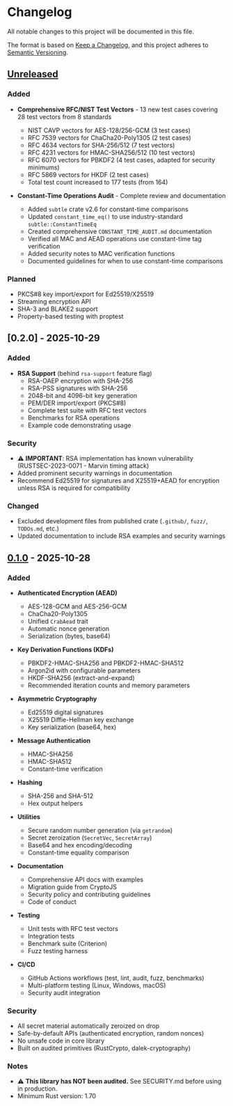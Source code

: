 # Changelog

All notable changes to this project will be documented in this file.

The format is based on [Keep a Changelog](https://keepachangelog.com/en/1.0.0/),
and this project adheres to [Semantic Versioning](https://semver.org/spec/v2.0.0.html).

## [Unreleased]

### Added
- **Comprehensive RFC/NIST Test Vectors** - 13 new test cases covering 28 test vectors from 8 standards
  - NIST CAVP vectors for AES-128/256-GCM (3 test cases)
  - RFC 7539 vectors for ChaCha20-Poly1305 (2 test cases)
  - RFC 4634 vectors for SHA-256/512 (7 test vectors)
  - RFC 4231 vectors for HMAC-SHA256/512 (10 test vectors)
  - RFC 6070 vectors for PBKDF2 (4 test cases, adapted for security minimums)
  - RFC 5869 vectors for HKDF (2 test cases)
  - Total test count increased to 177 tests (from 164)

- **Constant-Time Operations Audit** - Complete review and documentation
  - Added `subtle` crate v2.6 for constant-time comparisons
  - Updated `constant_time_eq()` to use industry-standard `subtle::ConstantTimeEq`
  - Created comprehensive `CONSTANT_TIME_AUDIT.md` documentation
  - Verified all MAC and AEAD operations use constant-time tag verification
  - Added security notes to MAC verification functions
  - Documented guidelines for when to use constant-time comparisons

### Planned
- PKCS#8 key import/export for Ed25519/X25519
- Streaming encryption API
- SHA-3 and BLAKE2 support
- Property-based testing with proptest

## [0.2.0] - 2025-10-29

### Added
- **RSA Support** (behind `rsa-support` feature flag)
  - RSA-OAEP encryption with SHA-256
  - RSA-PSS signatures with SHA-256
  - 2048-bit and 4096-bit key generation
  - PEM/DER import/export (PKCS#8)
  - Complete test suite with RFC test vectors
  - Benchmarks for RSA operations
  - Example code demonstrating usage

### Security
- ⚠️ **IMPORTANT**: RSA implementation has known vulnerability (RUSTSEC-2023-0071 - Marvin timing attack)
- Added prominent security warnings in documentation
- Recommend Ed25519 for signatures and X25519+AEAD for encryption unless RSA is required for compatibility

### Changed
- Excluded development files from published crate (`.github/`, `fuzz/`, `TODOs.md`, etc.)
- Updated documentation to include RSA examples and security warnings

## [0.1.0] - 2025-10-28

### Added
- **Authenticated Encryption (AEAD)**
  - AES-128-GCM and AES-256-GCM
  - ChaCha20-Poly1305
  - Unified `CrabAead` trait
  - Automatic nonce generation
  - Serialization (bytes, base64)

- **Key Derivation Functions (KDFs)**
  - PBKDF2-HMAC-SHA256 and PBKDF2-HMAC-SHA512
  - Argon2id with configurable parameters
  - HKDF-SHA256 (extract-and-expand)
  - Recommended iteration counts and memory parameters

- **Asymmetric Cryptography**
  - Ed25519 digital signatures
  - X25519 Diffie-Hellman key exchange
  - Key serialization (base64, hex)

- **Message Authentication**
  - HMAC-SHA256
  - HMAC-SHA512
  - Constant-time verification

- **Hashing**
  - SHA-256 and SHA-512
  - Hex output helpers

- **Utilities**
  - Secure random number generation (via `getrandom`)
  - Secret zeroization (`SecretVec`, `SecretArray`)
  - Base64 and hex encoding/decoding
  - Constant-time equality comparison

- **Documentation**
  - Comprehensive API docs with examples
  - Migration guide from CryptoJS
  - Security policy and contributing guidelines
  - Code of conduct

- **Testing**
  - Unit tests with RFC test vectors
  - Integration tests
  - Benchmark suite (Criterion)
  - Fuzz testing harness

- **CI/CD**
  - GitHub Actions workflows (test, lint, audit, fuzz, benchmarks)
  - Multi-platform testing (Linux, Windows, macOS)
  - Security audit integration

### Security
- All secret material automatically zeroized on drop
- Safe-by-default APIs (authenticated encryption, random nonces)
- No unsafe code in core library
- Built on audited primitives (RustCrypto, dalek-cryptography)

### Notes
- ⚠️ **This library has NOT been audited.** See SECURITY.md before using in production.
- Minimum Rust version: 1.70

[Unreleased]: https://github.com/AriajSarkar/crabgraph/compare/v0.1.0...HEAD
[0.1.0]: https://github.com/AriajSarkar/crabgraph/releases/tag/v0.1.0
